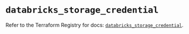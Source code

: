 # `databricks_storage_credential`

Refer to the Terraform Registry for docs: [`databricks_storage_credential`](https://registry.terraform.io/providers/databricks/databricks/1.63.0/docs/resources/storage_credential).
